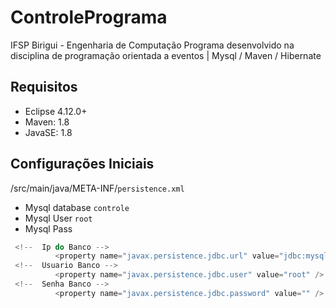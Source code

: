 # ControlePrograma
IFSP Birigui - Engenharia de Computação 
Programa desenvolvido na disciplina de programação orientada a eventos | 
Mysql / Maven / Hibernate 


## Requisitos
- Eclipse 4.12.0+
- Maven: 1.8
- JavaSE: 1.8

## Configurações Iniciais
/src/main/java/META-INF/`persistence.xml`

- Mysql database `controle`
- Mysql User `root`
- Mysql Pass ` `

```kotlin
 <!--  Ip do Banco -->
          <property name="javax.persistence.jdbc.url" value="jdbc:mysql://127.0.0.1:3306/controle" />
 <!--  Usuario Banco -->
          <property name="javax.persistence.jdbc.user" value="root" />
 <!--  Senha Banco -->
          <property name="javax.persistence.jdbc.password" value="" />
 
       
```
